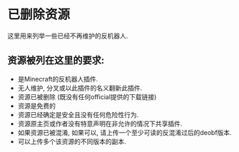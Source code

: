 # 已删除资源

这里用来列举一些已经不再维护的反机器人.

## 资源被列在这里的要求:

  - 是Minecraft的反机器人插件.
  - 无人维护, 分叉或以此插件的名义翻新此插件.
  - 资源已被删除 (既没有任何official提供的下载链接)
  - 资源是免费的
  - 资源已经确定是安全且没有任何危险性行为.
  - 资源原主页或作者没有特意声明在非允许的情况下共享插件.
  - 如果资源已被混淆, 如果可以, 请上传一个至少可读的反混淆过后的deobf版本.
  - 可以上传多个该资源的不同版本的副本.